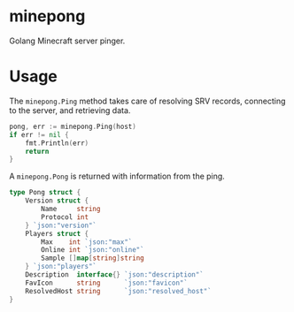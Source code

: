 # minepong

Golang Minecraft server pinger.

# Usage

The `minepong.Ping` method takes care of resolving SRV records, connecting to
the server, and retrieving data.

```go
pong, err := minepong.Ping(host)
if err != nil {
    fmt.Println(err)
    return
}
```

A `minepong.Pong` is returned with information from the ping.

```go
type Pong struct {
    Version struct {
        Name     string
        Protocol int
    } `json:"version"`
    Players struct {
        Max    int `json:"max"`
        Online int `json:"online"`
        Sample []map[string]string
    } `json:"players"`
    Description  interface{} `json:"description"`
    FavIcon      string      `json:"favicon"`
    ResolvedHost string      `json:"resolved_host"`
}
```
